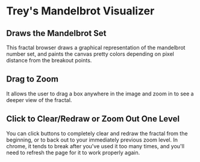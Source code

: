 # Trey's Mandelbrot Visualizer

## Draws the Mandelbrot Set
This fractal browser draws a graphical representation of the mandelbrot number set, and paints the canvas pretty colors depending on pixel distance from the breakout points.

## Drag to Zoom
It allows the user to drag a box anywhere in the image and zoom in to see a deeper view of the fractal.

## Click to Clear/Redraw or Zoom Out One Level
You can click buttons to completely clear and redraw the fractal from the beginning, or to back out to your immediately previous zoom level.
In chrome, it tends to break after you've used it too many times, and you'll need to refresh the page for it to work properly again.
